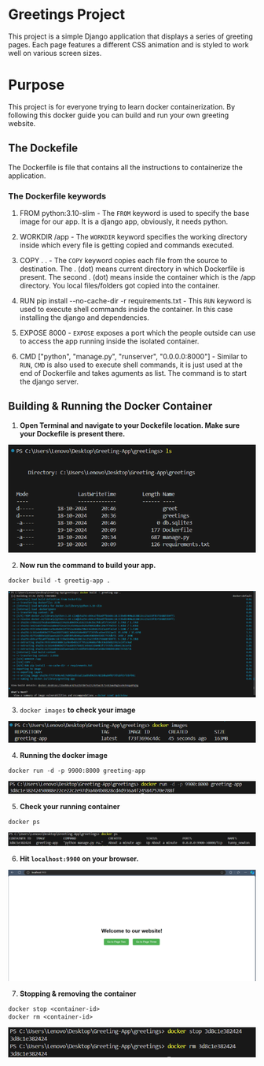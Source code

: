 # Greetings Project

This project is a simple Django application that displays a series of greeting pages. Each page features a different CSS animation and is styled to work well on various screen sizes.

# Purpose

This project is for everyone trying to learn docker containerization.
By following this docker guide you can build and run your own greeting website.

## The Dockefile

The Dockerfile is file that contains all the instructions to containerize the application.

### The Dockerfile keywords

1. FROM python:3.10-slim - The ```FROM``` keyword is used to specify the base image for our app. It is a django app, obviously, it needs python.

2. WORKDIR /app - The ```WORKDIR``` keyword specifies the working directory inside which every file is getting copied and commands executed.

3. COPY . . - The ```COPY``` keyword copies each file from the source to destination. The . (dot) means current directory in which Dockerfile is present. The second . (dot) means inside the container which is the /app directory. You local files/folders got copied into the container.

4. RUN pip install --no-cache-dir -r requirements.txt - This ```RUN``` keyword is used to execute shell commands inside the container. In this case installing the django and dependencies. 

5. EXPOSE 8000 - ```EXPOSE``` exposes a port which the people outside can use to access the app running inside the isolated container.

6. CMD ["python", "manage.py", "runserver", "0.0.0.0:8000"] - Similar to ```RUN```, ```CMD``` is also used to execute shell commands, it is just used at the end of Dockerfile and takes aguments as list. The command is to start the django server. 


## Building & Running the Docker Container

1. **Open Terminal and navigate to your Dockefile location. Make sure your Dockefile is present there.** 

![Check Dockefile presence by ls](greetings/images/ls.png)


2. **Now run the command to build your app.**
```
docker build -t greetig-app .
```

![build dockerfile](greetings/images/build.png)


3. ``` docker images ``` **to check your image**

![docker image](greetings/images/images.png)


4. **Running the docker image**
``` 
docker run -d -p 9900:8000 greeting-app 
```

![running the docker image](greetings/images/run.png)


5. **Check your running container**
```
docker ps
``` 
![docker ps command](greetings/images/ps.png)


6. **Hit ```localhost:9900``` on your browser.**

![The greeting app](greetings/images/site.png)


7. **Stopping & removing the container** 
```
docker stop <container-id>
docker rm <container-id>
```

![stop and remove container](greetings/images/stoprm.png)